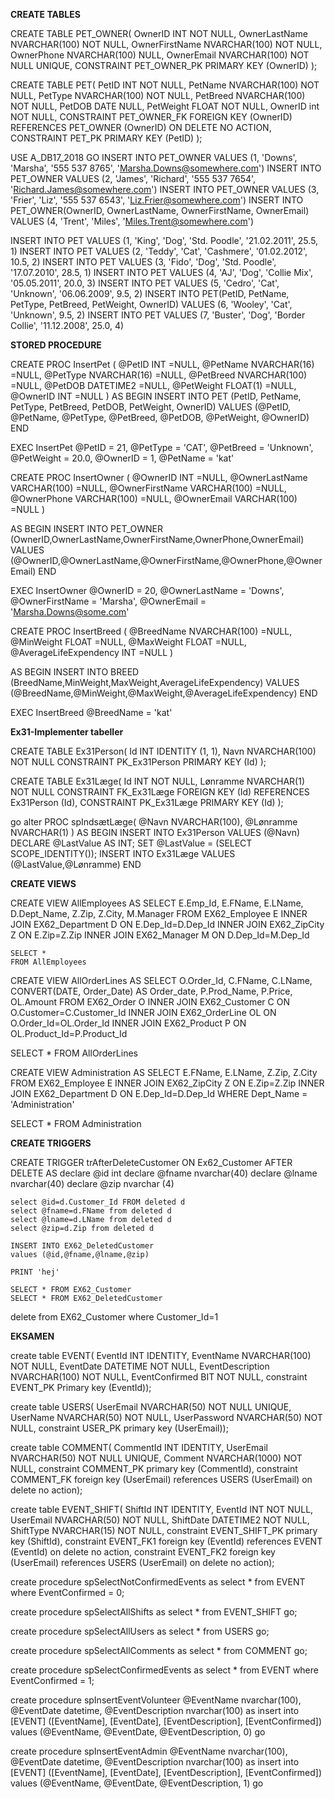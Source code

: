 **CREATE TABLES**

CREATE TABLE PET_OWNER(
OwnerID				INT NOT NULL,
OwnerLastName		NVARCHAR(100) NOT NULL,
OwnerFirstName		NVARCHAR(100) NOT NULL,
OwnerPhone			NVARCHAR(100) NULL,
OwnerEmail			NVARCHAR(100) NOT NULL UNIQUE,
CONSTRAINT PET_OWNER_PK PRIMARY KEY (OwnerID)
);

CREATE TABLE PET(
PetID				INT NOT NULL,
PetName				NVARCHAR(100) NOT NULL,
PetType				NVARCHAR(100) NOT NULL,
PetBreed			NVARCHAR(100) NOT NULL,
PetDOB				DATE NULL,
PetWeight			FLOAT NOT NULL,
OwnerID				int NOT NULL,
CONSTRAINT PET_OWNER_FK FOREIGN KEY (OwnerID)
	REFERENCES PET_OWNER (OwnerID)
		ON DELETE NO ACTION,
CONSTRAINT PET_PK PRIMARY KEY (PetID)
);


USE A_DB17_2018
GO
INSERT INTO PET_OWNER VALUES (1, 'Downs', 'Marsha', '555 537 8765', 'Marsha.Downs@somewhere.com')
INSERT INTO PET_OWNER VALUES (2, 'James', 'Richard', '555 537 7654', 'Richard.James@somewhere.com')
INSERT INTO PET_OWNER VALUES (3, 'Frier', 'Liz', '555 537 6543', 'Liz.Frier@somewhere.com')
INSERT INTO PET_OWNER(OwnerID, OwnerLastName, OwnerFirstName, OwnerEmail) VALUES (4, 'Trent', 'Miles', 'Miles.Trent@somewhere.com')

INSERT INTO PET VALUES (1, 'King', 'Dog', 'Std. Poodle', '21.02.2011', 25.5, 1)
INSERT INTO PET VALUES (2, 'Teddy', 'Cat', 'Cashmere', '01.02.2012', 10.5, 2)
INSERT INTO PET VALUES (3, 'Fido', 'Dog', 'Std. Poodle', '17.07.2010', 28.5, 1)
INSERT INTO PET VALUES (4, 'AJ', 'Dog', 'Collie Mix', '05.05.2011', 20.0, 3)
INSERT INTO PET VALUES (5, 'Cedro', 'Cat', 'Unknown', '06.06.2009', 9.5, 2)
INSERT INTO PET(PetID, PetName, PetType, PetBreed, PetWeight, OwnerID) VALUES (6, 'Wooley', 'Cat', 'Unknown', 9.5, 2)
INSERT INTO PET VALUES (7, 'Buster', 'Dog', 'Border Collie', '11.12.2008', 25.0, 4)

**STORED PROCEDURE**

CREATE PROC InsertPet
(
	@PetID			INT				=NULL,
	@PetName		NVARCHAR(16)	=NULL,
	@PetType		NVARCHAR(16)	=NULL,
	@PetBreed		NVARCHAR(100)	=NULL,
	@PetDOB			DATETIME2		=NULL,
	@PetWeight		FLOAT(1)		=NULL,
	@OwnerID		INT				=NULL
)
AS
	BEGIN
		INSERT INTO PET (PetID, PetName, PetType, PetBreed, PetDOB, PetWeight, OwnerID)
		VALUES (@PetID, @PetName, @PetType, @PetBreed, @PetDOB, @PetWeight, @OwnerID)
	END
	
	
EXEC InsertPet @PetID = 21, @PetType = 'CAT', @PetBreed = 'Unknown', @PetWeight = 20.0, @OwnerID = 1, @PetName = 'kat'

CREATE PROC InsertOwner
(
@OwnerID			INT				=NULL,
@OwnerLastName		VARCHAR(100)	=NULL,
@OwnerFirstName		VARCHAR(100)	=NULL,
@OwnerPhone			VARCHAR(100)	=NULL,
@OwnerEmail			VARCHAR(100)	=NULL
)

AS
	BEGIN
		INSERT INTO PET_OWNER (OwnerID,OwnerLastName,OwnerFirstName,OwnerPhone,OwnerEmail)
		VALUES (@OwnerID,@OwnerLastName,@OwnerFirstName,@OwnerPhone,@OwnerEmail)
	END


EXEC InsertOwner @OwnerID = 20, @OwnerLastName = 'Downs', @OwnerFirstName = 'Marsha', @OwnerEmail = 'Marsha.Downs@some.com'


CREATE PROC	InsertBreed
(
@BreedName					NVARCHAR(100)	=NULL,
@MinWeight					FLOAT			=NULL,
@MaxWeight					FLOAT			=NULL,
@AverageLifeExpendency		INT				=NULL
)

AS
	BEGIN
		INSERT INTO BREED (BreedName,MinWeight,MaxWeight,AverageLifeExpendency)
		VALUES (@BreedName,@MinWeight,@MaxWeight,@AverageLifeExpendency)
	END

EXEC InsertBreed @BreedName = 'kat'

**Ex31-Implementer tabeller**

CREATE TABLE Ex31Person(
Id			INT IDENTITY (1, 1),
Navn		NVARCHAR(100)	NOT NULL
CONSTRAINT PK_Ex31Person PRIMARY KEY (Id)
);

CREATE TABLE Ex31Læge(
Id			INT			NOT NULL,
Lønramme	NVARCHAR(1)	NOT NULL
CONSTRAINT FK_Ex31Læge FOREIGN KEY (Id)
	REFERENCES Ex31Person (Id),
CONSTRAINT PK_Ex31Læge PRIMARY KEY (Id)
);

go
alter PROC spIndsætLæge(
@Navn			NVARCHAR(100),
@Lønramme		NVARCHAR(1)
)
AS
	BEGIN
		INSERT INTO Ex31Person VALUES (@Navn)
DECLARE @LastValue AS INT;
SET @LastValue = (SELECT SCOPE_IDENTITY());
		INSERT INTO Ex31Læge VALUES (@LastValue,@Lønramme)
		END
		
		
**CREATE VIEWS**

CREATE VIEW AllEmployees AS
SELECT E.Emp_Id, E.FName, E.LName, D.Dept_Name, Z.Zip, Z.City, M.Manager
FROM EX62_Employee E INNER JOIN EX62_Department D ON E.Dep_Id=D.Dep_Id
	INNER JOIN EX62_ZipCity Z ON E.Zip=Z.Zip
	INNER JOIN EX62_Manager M ON D.Dep_Id=M.Dep_Id


	SELECT *
	FROM AllEmployees

CREATE VIEW AllOrderLines AS
SELECT O.Order_Id, C.FName, C.LName, CONVERT(DATE, Order_Date) AS Order_date, P.Prod_Name, P.Price, OL.Amount
FROM EX62_Order O INNER JOIN EX62_Customer C ON O.Customer=C.Customer_Id
	INNER JOIN EX62_OrderLine OL ON O.Order_Id=OL.Order_Id
	INNER JOIN EX62_Product P ON OL.Product_Id=P.Product_Id

SELECT *
FROM AllOrderLines

CREATE VIEW Administration AS
SELECT E.FName, E.LName, Z.Zip, Z.City 
FROM EX62_Employee E INNER JOIN EX62_ZipCity Z ON E.Zip=Z.Zip
INNER JOIN EX62_Department D ON E.Dep_Id=D.Dep_Id
WHERE Dept_Name = 'Administration'

SELECT *
FROM Administration


**CREATE TRIGGERS**

CREATE TRIGGER trAfterDeleteCustomer ON Ex62_Customer
AFTER DELETE
AS
	declare @id int
	declare @fname nvarchar(40)
	declare @lname nvarchar(40)
	declare @zip nvarchar (4)

	select @id=d.Customer_Id FROM deleted d
	select @fname=d.FName from deleted d
	select @lname=d.LName from deleted d
	select @zip=d.Zip from deleted d

	INSERT INTO EX62_DeletedCustomer
	values (@id,@fname,@lname,@zip)

	PRINT 'hej'

	SELECT * FROM EX62_Customer
	SELECT * FROM EX62_DeletedCustomer
delete from EX62_Customer where Customer_Id=1


**EKSAMEN**

create table EVENT(
EventId  			INT IDENTITY,
EventName			NVARCHAR(100) NOT NULL,
EventDate			DATETIME NOT NULL,
EventDescription		NVARCHAR(100) NOT NULL,
EventConfirmed			BIT NOT NULL,
constraint EVENT_PK Primary key (EventId));
		

create table USERS(
UserEmail	NVARCHAR(50) NOT NULL UNIQUE,
UserName	NVARCHAR(50) NOT NULL,
UserPassword	NVARCHAR(50) NOT NULL,
constraint USER_PK primary key (UserEmail));


create table COMMENT(
CommentId		INT IDENTITY,
UserEmail		NVARCHAR(50) NOT NULL UNIQUE,
Comment			NVARCHAR(1000) NOT NULL,
constraint COMMENT_PK primary key (CommentId),
constraint COMMENT_FK foreign key (UserEmail)
		references USERS (UserEmail)
				on delete no action);

create table EVENT_SHIFT(
ShiftId			INT IDENTITY,
EventId			INT NOT NULL,
UserEmail		NVARCHAR(50) NOT NULL,
ShiftDate		DATETIME2 NOT NULL,
ShiftType		NVARCHAR(15) NOT NULL,
constraint EVENT_SHIFT_PK primary key (ShiftId),
constraint EVENT_FK1 foreign key (EventId)
		references EVENT (EventId)
			on delete no action,
constraint EVENT_FK2 foreign key (UserEmail)
		references USERS (UserEmail)
			on delete no action);
			

create procedure spSelectNotConfirmedEvents
as
select * from EVENT where EventConfirmed = 0;


create procedure spSelectAllShifts
as
select * from EVENT_SHIFT
go;

create procedure spSelectAllUsers
as
select * from USERS
go;

create procedure spSelectAllComments
as
select * from COMMENT
go;

create procedure spSelectConfirmedEvents
as
select * from EVENT where EventConfirmed = 1;


create procedure spInsertEventVolunteer @EventName nvarchar(100), @EventDate datetime, @EventDescription nvarchar(100)
as
insert into [EVENT]
([EventName],
[EventDate],
[EventDescription],
[EventConfirmed])
values
(@EventName,
@EventDate,
@EventDescription,
0)
go

create procedure spInsertEventAdmin @EventName nvarchar(100), @EventDate datetime, @EventDescription nvarchar(100)
as
insert into [EVENT]
([EventName],
[EventDate],
[EventDescription],
[EventConfirmed])
values
(@EventName,
@EventDate,
@EventDescription,
1)
go
